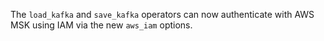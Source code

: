 The `load_kafka` and `save_kafka` operators can now authenticate with AWS MSK
using IAM via the new `aws_iam` options.
